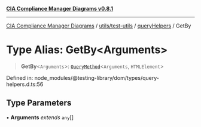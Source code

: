 [**CIA Compliance Manager Diagrams v0.8.1**](../../../../../README.md)

***

[CIA Compliance Manager Diagrams](../../../../../modules.md) / [utils/test-utils](../../../README.md) / [queryHelpers](../README.md) / GetBy

# Type Alias: GetBy\<Arguments\>

> **GetBy**\<`Arguments`\>: [`QueryMethod`](QueryMethod.md)\<`Arguments`, `HTMLElement`\>

Defined in: node\_modules/@testing-library/dom/types/query-helpers.d.ts:56

## Type Parameters

• **Arguments** *extends* `any`[]
